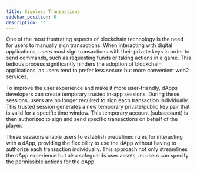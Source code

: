 ```yaml
---
title: Signless Transactions
sidebar_position: 8
description: ''
---
```


One of the most frustrating aspects of blockchain technology is the need for users to manually sign transactions. When interacting with digital applications, users must sign transactions with their private keys in order to send commands, such as requesting funds or taking actions in a game. This tedious process significantly hinders the adoption of blockchain applications, as users tend to prefer less secure but more convenient web2 services.

To improve the user experience and make it more user-friendly, dApps developers can create temporary trusted in-app sessions. During these sessions, users are no longer required to sign each transaction individually. This trusted session generates a new temporary private/public key pair that is valid for a specific time window. This temporary account (subaccount) is then authorized to sign and send specific transactions on behalf of the player.

These sessions enable users to establish predefined rules for interacting with a dApp, providing the flexibility to use the dApp without having to authorize each transaction individually. This approach not only streamlines the dApp experience but also safeguards user assets, as users can specify the permissible actions for the dApp.
